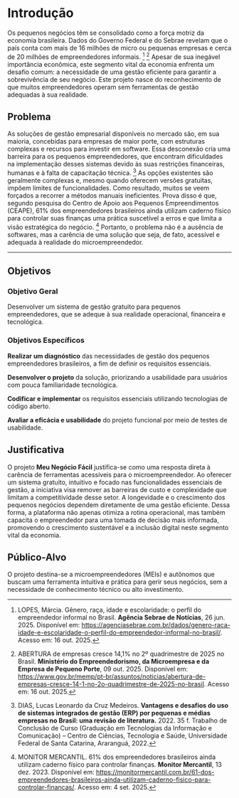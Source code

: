 # Introdução

Os pequenos negócios têm se consolidado como a força motriz da economia brasileira. Dados do Governo Federal e do Sebrae revelam que o país conta com mais de 16 milhões de micro ou pequenas empresas e cerca de 20 milhões de empreendedores informais. [^1] [^2] Apesar de sua inegável importância econômica, este segmento vital da economia enfrenta um desafio comum: a necessidade de uma gestão eficiente para garantir a sobrevivência de seu negócio. Este projeto nasce do reconhecimento de que muitos empreendedores operam sem ferramentas de gestão adequadas à sua realidade.


## Problema

As soluções de gestão empresarial disponíveis no mercado são, em sua maioria, concebidas para empresas de maior porte, com estruturas complexas e recursos para investir em software. Essa desconexão cria uma barreira para os pequenos empreendedores, que encontram dificuldades na implementação desses sistemas devido às suas restrições financeiras, humanas e à falta de capacitação técnica. [^3] As opções existentes são geralmente complexas e, mesmo quando oferecem versões gratuitas, impõem limites de funcionalidades. Como resultado, muitos se veem forçados a recorrer a métodos manuais ineficientes. Prova disso é que, segundo pesquisa do Centro de Apoio aos Pequenos Empreendimentos (CEAPE), 61% dos empreendedores brasileiros ainda utilizam caderno físico para controlar suas finanças  uma prática suscetível a erros e que limita a visão estratégica do negócio. [^4] Portanto, o problema não é a ausência de softwares, mas a carência de uma solução que seja, de fato, acessível e adequada à realidade do microempreendedor.

---

[^1]: LOPES, Márcia. Gênero, raça, idade e escolaridade: o perfil do empreendedor informal no Brasil. **Agência Sebrae de Notícias**, 26 jun. 2025. Disponível em: https://agenciasebrae.com.br/dados/genero-raca-idade-e-escolaridade-o-perfil-do-empreendedor-informal-no-brasil/. Acesso em: 16 out. 2025.


[^2]: ABERTURA de empresas cresce 14,1% no 2º quadrimestre de 2025 no Brasil. **Ministério do Empreendedorismo, da Microempresa e da Empresa de Pequeno Porte**, 09 out. 2025. Disponível em: https://www.gov.br/memp/pt-br/assuntos/noticias/abertura-de-empresas-cresce-14-1-no-2o-quadrimestre-de-2025-no-brasil. Acesso em: 16 out. 2025.

[^3]: DIAS, Lucas Leonardo da Cruz Medeiros. **Vantagens e desafios do uso de sistemas integrados de gestão (ERP) por pequenas e médias empresas no Brasil: uma revisão de literatura.** 2022. 35 f. Trabalho de Conclusão de Curso (Graduação em Tecnologias da Informação e Comunicação) – Centro de Ciências, Tecnologia e Saúde, Universidade Federal de Santa Catarina, Araranguá, 2022.

[^4]: MONITOR MERCANTIL. 61% dos empreendedores brasileiros ainda utilizam caderno físico para controlar finanças. **Monitor Mercantil**, 13 dez. 2023. Disponível em: https://monitormercantil.com.br/61-dos-empreendedores-brasileiros-ainda-utilizam-caderno-fisico-para-controlar-financas/. Acesso em: 4 set. 2025.



## Objetivos

### Objetivo Geral
Desenvolver um sistema de gestão gratuito para pequenos empreendedores, que se adeque à sua realidade operacional, financeira e tecnológica.

### Objetivos Específicos

**Realizar um diagnóstico** das necessidades de gestão dos pequenos empreendedores brasileiros, a fim de definir os requisitos essenciais.

**Desenvolver o projeto** da solução, priorizando a usabilidade para usuários com pouca familiaridade tecnológica.

**Codificar e implementar** os requisitos essenciais utilizando tecnologias de código aberto.

**Avaliar a eficácia e usabilidade** do projeto funcional por meio de testes de usabilidade.


## Justificativa

O projeto **Meu Negócio Fácil** justifica-se como uma resposta direta à carência de ferramentas acessíveis para o microempreendedor. Ao oferecer um sistema gratuito, intuitivo e focado nas funcionalidades essenciais de gestão, a iniciativa visa remover as barreiras de custo e complexidade que limitam a competitividade desse setor. A longevidade e o crescimento dos pequenos negócios dependem diretamente de uma gestão eficiente. Dessa forma, a plataforma não apenas otimiza a rotina operacional, mas também capacita o empreendedor para uma tomada de decisão mais informada, promovendo o crescimento sustentável e a inclusão digital neste segmento vital da economia.

## Público-Alvo

O projeto destina-se a microempreendedores (MEIs) e autônomos que buscam uma ferramenta intuitiva e prática para gerir seus negócios, sem a necessidade de conhecimento técnico ou alto investimento.